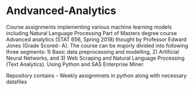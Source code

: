 # Andvanced-Analytics
Course assignments implementing various machine learning models including Natural Language Processing
Part of Masters degree course Advanced analytics (STAT 656, Spring 2018) thought by Professor Edward Jones (Grade Scored- A).
The course can be majorly divided into following three segments: 1) Basic data preprocessing and modelling, 2) Artificial Neural Networks, and 3) Web Scraping and Natural Language Processing (Text Analytics). Using Python and SAS Enterprise Miner.


Repository contains - Weekly assignmnets in python along with necessary datafiles

